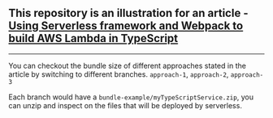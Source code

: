 ## This repository is an illustration for an article - [Using Serverless framework and Webpack to build AWS Lambda in TypeScript](https://imkwinten.medium.com/using-serverless-framework-and-webpack-to-build-aws-lambda-in-typescript-786d1b52f189)

---

You can checkout the bundle size of different approaches stated in the article by switching to different branches. `approach-1`, `approach-2`, `approach-3`

Each branch would have a `bundle-example/myTypeScriptService.zip`, you can unzip and inspect on the files that will be deployed by serverless. 